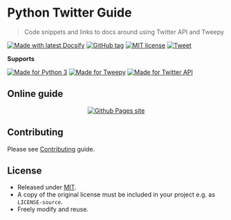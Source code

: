 # Python Twitter Guide
> Code snippets and links to docs around using Twitter API and Tweepy

[![Made with latest Docsify](https://img.shields.io/npm/v/docsify?label=docsify)](https://docsify.js.org/)
[![GitHub tag](https://img.shields.io/github/tag/MichaelCurrin/python-twitter-guide.svg)](https://GitHub.com/MichaelCurrin/python-twitter-guide/tags/)
[![MIT license](https://img.shields.io/badge/License-MIT-blue.svg)](#license)
[![Tweet](https://img.shields.io/twitter/url?style=social&url=https%3A%2F%2Fmichaelcurrin.github.io%2Fpython-twitter-guide%2F)](https://twitter.com/intent/tweet?url=https%3A%2F%2FMichaelCurrin.github.io%2Fpython-twitter-guide&hashtags=twitter,tweepy,python,guide,tutorial)

**Supports**

[![Made for Python 3](https://img.shields.io/badge/Python-3-blue.svg)](http://python.org/)
[![Made for Tweepy](https://img.shields.io/badge/tweepy-v3.8.0-blue.svg)](http://docs.tweepy.org/)
[![Made for Twitter API](https://img.shields.io/badge/Twitter_API-1.1-blue.svg)](https://developer.twitter.com/en/docs)


## Online guide

<div align="center">

[![Github Pages site](https://img.shields.io/badge/Site-Python_Twitter_Guide-blue?style=for-the-badge)](https://michaelcurrin.github.io/python-twitter-guide/)

</div>


## Contributing

Please see [Contributing](CONTRIBUTING.md) guide.


## License

- Released under [MIT](/LICENSE).
- A copy of the original license must be included in your project e.g. as `LICENSE-source`.
- Freely modify and reuse.
